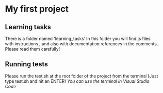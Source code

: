# My first project

## Learning tasks
There is a folder named 'learning_tasks'
In this folder you will find js files with instructions , and also with documentation references in the comments. Please read them carefully!

## Running tests
Please run the test.sh at the root folder of the project from the terminal (Just type test.sh and hit an ENTER)
*You can use the terminal in Visual Studio Code*